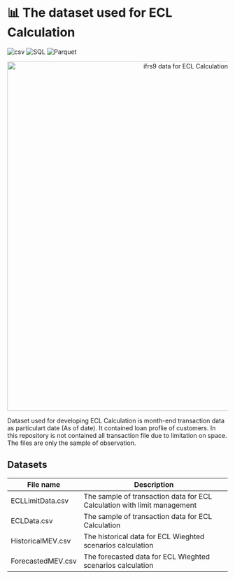 # 📊 The dataset used for ECL Calculation

![csv](https://img.shields.io/badge/Tools-csv-brightgreen)
![SQL](https://img.shields.io/badge/Tools-SQL-brightgreen)
![Parquet](https://img.shields.io/badge/Tools-parquet-brightgreen)

<p align="center">
  <img src="https://github.com/naenumtou/ifrs9/assets/66057952/13162b0c-d253-4fe4-8d44-f275a0733334" alt="ifrs9 data for ECL Calculation" width = "800"/>
</p>

Dataset used for developing ECL Calculation is month-end transaction data as particulart date (As of date). It contained loan proflie of customers. In this repository is not contained all transaction file due to limitation on space. The files are only the sample of observation.

## Datasets
| File name | Description |
| --- | --- |
| ECLLimitData.csv | The sample of transaction data for ECL Calculation with limit management |
| ECLData.csv | The sample of transaction data for ECL Calculation |
| HistoricalMEV.csv | The historical data for ECL Wieghted scenarios calculation |
| ForecastedMEV.csv | The forecasted data for ECL Wieghted scenarios calculation |
